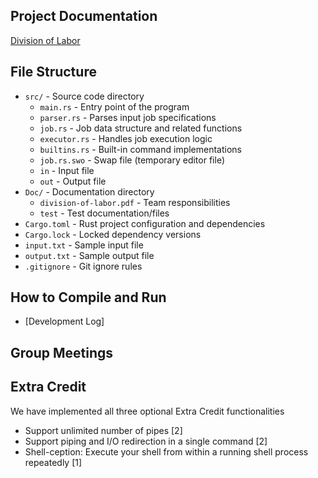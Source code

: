 ## Project Documentation

[Division of Labor](Doc/division-of-labor.pdf)

## File Structure
- `src/` - Source code directory
  - `main.rs` - Entry point of the program
  - `parser.rs` - Parses input job specifications
  - `job.rs` - Job data structure and related functions
  - `executor.rs` - Handles job execution logic
  - `builtins.rs` - Built-in command implementations
  - `job.rs.swo` - Swap file (temporary editor file)
  - `in` - Input file
  - `out` - Output file
- `Doc/` - Documentation directory
  - `division-of-labor.pdf` - Team responsibilities
  - `test` - Test documentation/files
- `Cargo.toml` - Rust project configuration and dependencies
- `Cargo.lock` - Locked dependency versions
- `input.txt` - Sample input file
- `output.txt` - Sample output file
- `.gitignore` - Git ignore rules

## How to Compile and Run

- [Development Log]

## Group Meetings

## Extra Credit
We have implemented all three optional Extra Credit functionalities
* Support unlimited number of pipes [2]
* Support piping and I/O redirection in a single command [2]
* Shell-ception: Execute your shell from within a running shell process repeatedly [1]
